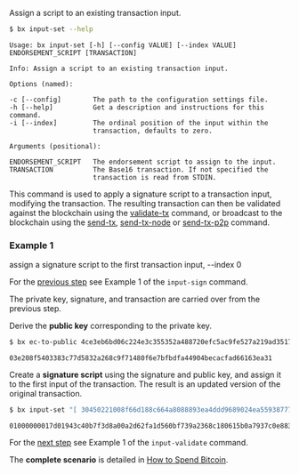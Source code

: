 Assign a script to an existing transaction input.
```sh
$ bx input-set --help
```
```
Usage: bx input-set [-h] [--config VALUE] [--index VALUE]                
ENDORSEMENT_SCRIPT [TRANSACTION]                                         

Info: Assign a script to an existing transaction input.                  

Options (named):

-c [--config]        The path to the configuration settings file.        
-h [--help]          Get a description and instructions for this command.
-i [--index]         The ordinal position of the input within the        
                     transaction, defaults to zero.                      

Arguments (positional):

ENDORSEMENT_SCRIPT   The endorsement script to assign to the input.      
TRANSACTION          The Base16 transaction. If not specified the        
                     transaction is read from STDIN.
```
This command is used to apply a signature script to a transaction input, modifying the transaction. The resulting transaction can then be validated against the blockchain using the [validate-tx](bx-validate-tx) command, or broadcast to the blockchain using the [send-tx](bx-send-tx), [send-tx-node](bx-send-tx-node) or [send-tx-p2p](bx-send-tx-p2p) command.
### Example 1
assign a signature script to the first transaction input, --index 0

For the [previous step](bx-input-sign#example-1) see Example 1 of the `input-sign` command.

The private key, signature, and transaction are carried over from the previous step.

Derive the **public key** corresponding to the private key.
```sh
$ bx ec-to-public 4ce3eb6bd06c224e3c355352a488720efc5ac9fe527a219ad35178c3cf762350
```
```
03e208f5403383c77d5832a268c9f71480f6e7bfbdfa44904becacfad66163ea31
```
Create a **signature script** using the signature and public key, and assign it to the first input of the transaction. The result is an updated version of the original transaction.
```sh
$ bx input-set "[ 30450221008f66d188c664a8088893ea4ddd9689024ea5593877753ecc1e9051ed58c15168022037109f0d06e6068b7447966f751de8474641ad2b15ec37f4a9d159b02af6817401 ] [ 03e208f5403383c77d5832a268c9f71480f6e7bfbdfa44904becacfad66163ea31 ]" 01000000017d01943c40b7f3d8a00a2d62fa1d560bf739a2368c180615b0a7937c0e883e7c0000000000ffffffff01c8af0000000000001976a91458b7a60f11a904feef35a639b6048de8dd4d9f1c88ac00000000
```
```
01000000017d01943c40b7f3d8a00a2d62fa1d560bf739a2368c180615b0a7937c0e883e7c000000006b4830450221008f66d188c664a8088893ea4ddd9689024ea5593877753ecc1e9051ed58c15168022037109f0d06e6068b7447966f751de8474641ad2b15ec37f4a9d159b02af68174012103e208f5403383c77d5832a268c9f71480f6e7bfbdfa44904becacfad66163ea31ffffffff01c8af0000000000001976a91458b7a60f11a904feef35a639b6048de8dd4d9f1c88ac00000000
```
For the [next step](bx-input-validate#example-1) see Example 1 of the `input-validate` command.

The **complete scenario** is detailed in [How to Spend Bitcoin](How-to-Spend-Bitcoin).